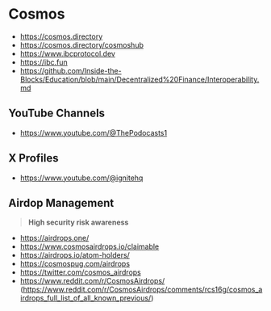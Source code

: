 # Cosmos

- https://cosmos.directory
- https://cosmos.directory/cosmoshub
- https://www.ibcprotocol.dev
- https://ibc.fun
- https://github.com/Inside-the-Blocks/Education/blob/main/Decentralized%20Finance/Interoperability.md

## YouTube Channels

- https://www.youtube.com/@ThePodocasts1

## X Profiles
- https://www.youtube.com/@ignitehq

## Airdop Management

> **High security risk awareness**

- https://airdrops.one/
- https://www.cosmosairdrops.io/claimable
- https://airdrops.io/atom-holders/
- https://cosmospug.com/airdrops
- https://twitter.com/cosmos_airdrops
- https://www.reddit.com/r/CosmosAirdrops/ (https://www.reddit.com/r/CosmosAirdrops/comments/rcs16g/cosmos_airdrops_full_list_of_all_known_previous/)
